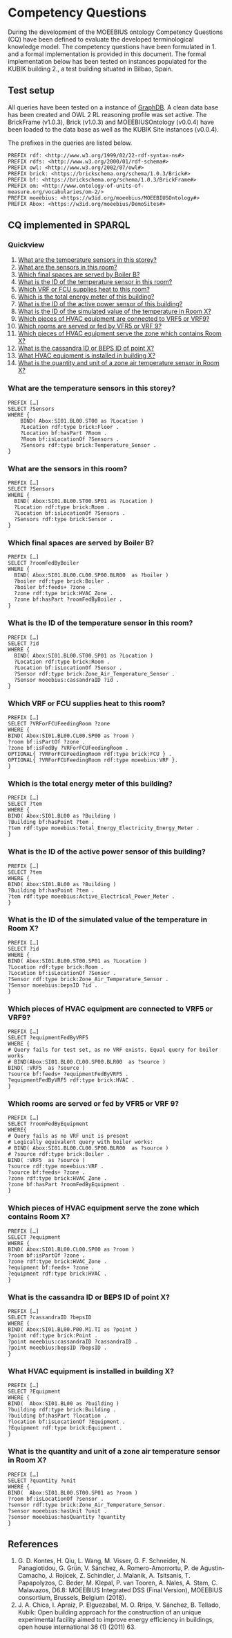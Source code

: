 # Competency Questions

During the development of the MOEEBIUS ontology Competency Questions (CQ) have been defined to evaluate the developed terminological knowledge model. The competency questions have been formulated in 1. and a formal implementation is provided in this document. The formal implementation below has been tested on instances populated for the KUBIK building 2., a test building situated in Bilbao, Spain.

## Test setup

All queries have been tested on a instance of [GraphDB](http://www.ontotext.com). A clean data base has been created and OWL 2 RL reasoning profile was set active. The BrickFrame (v1.0.3), Brick (v1.0.3) and MOEEBIUSOntology (v0.0.4) have been loaded to the data base as well as the KUBIK Site instances (v0.0.4).

The prefixes in the queries are listed below.

```sparql
PREFIX rdf: <http://www.w3.org/1999/02/22-rdf-syntax-ns#>
PREFIX rdfs: <http://www.w3.org/2000/01/rdf-schema#>
PREFIX owl: <http://www.w3.org/2002/07/owl#>
PREFIX brick: <https://brickschema.org/schema/1.0.3/Brick#>
PREFIX bf: <https://brickschema.org/schema/1.0.3/BrickFrame#>
PREFIX om: <http://www.ontology-of-units-of-measure.org/vocabularies/om-2/>
PREFIX moeebius: <https://w3id.org/moeebius/MOEEBIUSOntology#>
PREFIX Abox: <https://w3id.org/moeebius/DemoSites#>
```

## CQ implemented in SPARQL

### Quickview

1. [What are the temperature sensors in this storey?](#What-are-the-temperature-sensors-in-this-storey)
2. [What are the sensors in this room?](#What-are-the-sensors-in-this-room)
3. [Which final spaces are served by Boiler B?](#Which-final-spaces-are-served-by-Boiler-B)
4. [What is the ID of the temperature sensor in this room?](#What-is-the-ID-of-the-temperature-sensor-in-this-room)
5. [Which VRF or FCU supplies heat to this room?](#Which-VRF-or-FCU-supplies-heat-to-this-room)
6. [Which is the total energy meter of this building?](#Which-is-the-total-energy-meter-of-this-building)
7. [What is the ID of the active power sensor of this building?](#What-is-the-ID-of-the-active-power-sensor-of-this-building)
8. [What is the ID of the simulated value of the temperature in Room X?](#What-is-the-ID-of-the-simulated-value-of-the-temperature-in-Room-X)
9. [Which pieces of HVAC equipment are connected to VRF5 or VRF9?](#Which-pieces-of-HVAC-equipment-are-connected-to-VRF5-or-VRF9)
10. [Which rooms are served or fed by VFR5 or VRF 9?](#Which-rooms-are-served-or-fed-by-VFR5-or-VRF-9)
11. [Which pieces of HVAC equipment serve the zone which contains Room X?](#Which-pieces-of-HVAC-equipment-serve-the-zone-which-contains-Room-X)
12. [What is the cassandra ID or BEPS ID of point X?](#What-is-the-cassandra-ID-or-BEPS-ID-of-point-X)
13. [What HVAC equipment is installed in building X?](#What-HVAC-equipment-is-installed-in-building-X)
14. [What is the quantity and unit of a zone air temperature sensor in Room X?](#What-is-the-quantity-and-unit-of-a-zone-air-temperature-sensor-in-Room-X)

### What are the temperature sensors in this storey?

```sparql
PREFIX […]
SELECT ?Sensors
WHERE { 
    BIND( Abox:SI01.BL00.ST00 as ?Location )
    ?Location rdf:type brick:Floor .   
    ?Location bf:hasPart ?Room .
    ?Room bf:isLocationOf ?Sensors .
    ?Sensors rdf:type brick:Temperature_Sensor .
}
```

### What are the sensors in this room?


```sparql
PREFIX […]
SELECT ?Sensors
WHERE {
  BIND( Abox:SI01.BL00.ST00.SP01 as ?Location )
  ?Location rdf:type brick:Room .
  ?Location bf:isLocationOf ?Sensors .
  ?Sensors rdf:type brick:Sensor .
}
```

### Which final spaces are served by Boiler B?

```sparql
PREFIX […]
SELECT ?roomFedByBoiler
WHERE {
  BIND( Abox:SI01.BL00.CL00.SP00.BLR00  as ?boiler )
  ?boiler rdf:type brick:Boiler .
  ?boiler bf:feeds+ ?zone .
  ?zone rdf:type brick:HVAC_Zone .
  ?zone bf:hasPart ?roomFedByBoiler .
}
```

### What is the ID of the temperature sensor in this room?

```sparql
PREFIX […]
SELECT ?id
WHERE {
  BIND( Abox:SI01.BL00.ST00.SP01 as ?Location )
  ?Location rdf:type brick:Room .
  ?Location bf:isLocationOf ?Sensor .
  ?Sensor rdf:type brick:Zone_Air_Temperature_Sensor .
  ?Sensor moeebius:cassandraID ?id .
}

```

### Which VRF or FCU supplies heat to this room?

```sparql
PREFIX […]
SELECT ?VRForFCUFeedingRoom ?zone
WHERE {
BIND( Abox:SI01.BL00.CL00.SP00 as ?room )
?room bf:isPartOf ?zone .
?zone bf:isFedBy ?VRForFCUFeedingRoom .
OPTIONAL{ ?VRForFCUFeedingRoom rdf:type brick:FCU } .
OPTIONAL{ ?VRForFCUFeedingRoom rdf:type moeebius:VRF }.
}
```

### Which is the total energy meter of this building?

```sparql
PREFIX […]
SELECT ?tem
WHERE {
BIND( Abox:SI01.BL00 as ?Building )
?Building bf:hasPoint ?tem .
?tem rdf:type moeebius:Total_Energy_Electricity_Energy_Meter .
}
```

### What is the ID of the active power sensor of this building?

```sparql
PREFIX […]
SELECT ?tem
WHERE {
BIND( Abox:SI01.BL00 as ?Building )
?Building bf:hasPoint ?tem .
?tem rdf:type moeebius:Active_Electrical_Power_Meter .
}
```

### What is the ID of the simulated value of the temperature in Room X?

```sparql
PREFIX […]
SELECT ?id
WHERE {
BIND( Abox:SI01.BL00.ST00.SP01 as ?Location )
?Location rdf:type brick:Room .
?Location bf:isLocationOf ?Sensor .
?Sensor rdf:type brick:Zone_Air_Temperature_Sensor .
?Sensor moeebius:bepsID ?id .
}
```

### Which pieces of HVAC equipment are connected to VRF5 or VRF9?

```sparql
PREFIX […]
SELECT ?equipmentFedByVRF5
WHERE {
# Query fails for test set, as no VRF exists. Equal query for boiler works
# BIND(Abox:SI01.BL00.CL00.SP00.BLR00  as ?source )
BIND( :VRF5  as ?source )
?source bf:feeds+ ?equipmentFedByVRF5 .
?equipmentFedByVRF5 rdf:type brick:HVAC .
}
```

### Which rooms are served or fed by VFR5 or VRF 9?

```sparql
PREFIX […]
SELECT ?roomFedByEquipment
WHERE{
# Query fails as no VRF unit is present
# Logically equivalent query with boiler works:
# BIND( Abox:SI01.BL00.CL00.SP00.BLR00  as ?source )
# ?source rdf:type brick:Boiler .
BIND( :VRF5  as ?source )
?source rdf:type moeebius:VRF .
?source bf:feeds+ ?zone .
?zone rdf:type brick:HVAC_Zone .
?zone bf:hasPart ?roomFedByEquipment .
}
```

### Which pieces of HVAC equipment serve the zone which contains Room X?

```sparql
PREFIX […]
SELECT ?equipment
WHERE {
BIND( Abox:SI01.BL00.CL00.SP00 as ?room )
?room bf:isPartOf ?zone .
?zone rdf:type brick:HVAC_Zone .
?equipment bf:feeds+ ?zone .
?equipment rdf:type brick:HVAC .
}
```

### What is the cassandra ID or BEPS ID of point X?

```sparql
PREFIX […]
SELECT ?cassandraID ?bepsID
WHERE {
BIND( Abox:SI01.BL00.P00.M1.TI as ?point )
?point rdf:type brick:Point .
?point moeebius:cassandraID ?cassandraID .
?point moeebius:bepsID ?bepsID .
}
```

### What HVAC equipment is installed in building X?

```sparql
PREFIX […]
SELECT ?Equipment
WHERE {
BIND(  Abox:SI01.BL00 as ?building )
?building rdf:type brick:Building .
?building bf:hasPart ?location .
?location bf:isLocationOf ?Equipment .
?Equipment rdf:type brick:Equipment .
}
```

### What is the quantity and unit of a zone air temperature sensor in Room X?

```sparql
PREFIX […]
SELECT ?quantity ?unit
WHERE {
BIND(  Abox:SI01.BL00.ST00.SP01 as ?room )
?room bf:isLocationOf ?sensor .
?sensor rdf:type brick:Zone_Air_Temperature_Sensor.
?sensor moeebius:hasUnit ?unit .
?sensor moeebius:hasQuantity ?quantity
}
```

## References

1. G. D. Kontes, H. Qiu, L. Wang, M. Visser, G. F. Schneider, N. Panagiotidou, G. Grün, V. Sánchez, A. Romero-Amorrortu, P. de Agustin-Camacho, J. Rojicek, Z. Schindler, J. Malanik, A. Tsitsanis, T. Papapolyzos, C. Beder, M. Klepal, P. van Tooren, A. Nales, A. Stam, C. Malavazos, D6.8: MOEEBIUS Integrated DSS (Final Version), MOEEBIUS consortium, Brussels, Belgium (2018).
2. J. A. Chica, I. Apraiz, P. Elguezabal, M. O. Rrips, V. Sánchez, B. Tellado, Kubik: Open building approach for the construction of an unique experimental facility aimed to improve energy efficiency in buildings, open house international 36 (1) (2011) 63.
